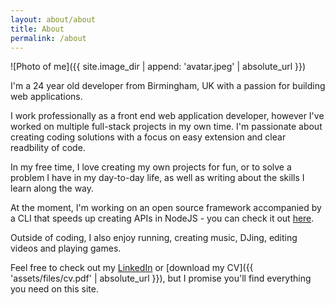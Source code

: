 ```yaml
---
layout: about/about
title: About
permalink: /about
---
```


![Photo of me]({{ site.image_dir | append: 'avatar.jpeg' | absolute_url }})

I'm a 24 year old developer from Birmingham, UK with a passion for building web applications.

I work professionally as a front end web application developer, however I've worked on multiple full-stack projects in my own time. I'm passionate about creating coding solutions with a focus on easy extension and clear readbility of code.

In my free time, I love creating my own projects for fun, or to solve a problem I have in my day-to-day life, as well as writing about the skills I learn along the way.

At the moment, I'm working on an open source framework accompanied by a CLI that speeds up creating APIs in NodeJS - you can check it out [here](https://github.com/sprucejs).

Outside of coding, I also enjoy running, creating music, DJing, editing videos and playing games.

Feel free to check out my [LinkedIn](https://www.linkedin.com/in/danielcornock/) or [download my CV]({{ 'assets/files/cv.pdf' | absolute_url }}), but I promise you'll find everything you need on this site.
